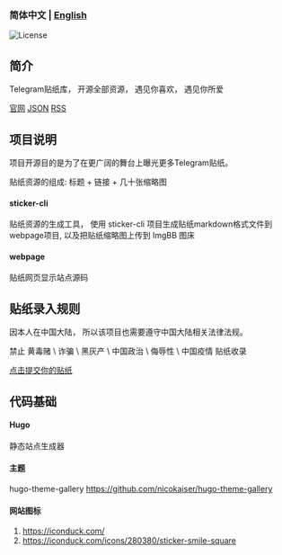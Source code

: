 ### 简体中文 | [English](./README_en.md)

![License](https://img.shields.io/badge/license-MIT-green)

## 简介
Telegram贴纸库， 开源全部资源， 遇见你喜欢， 遇见你所爱

[官网](https://tssw.kylelin1998.com/)
[JSON](https://tssw.kylelin1998.com/index.json)
[RSS](https://tssw.kylelin1998.com/index.xml)

## 项目说明
项目开源目的是为了在更广阔的舞台上曝光更多Telegram贴纸。  

贴纸资源的组成: 标题 + 链接 + 几十张缩略图

#### sticker-cli
贴纸资源的生成工具， 使用 sticker-cli 项目生成贴纸markdown格式文件到webpage项目, 以及把贴纸缩略图上传到 ImgBB 图床

#### webpage
贴纸网页显示站点源码

## 贴纸录入规则
因本人在中国大陆， 所以该项目也需要遵守中国大陆相关法律法规。

禁止 黄毒赌 \ 诈骗 \ 黑灰产 \ 中国政治 \ 侮辱性 \ 中国疫情 贴纸收录

[点击提交你的贴纸](https://github.com/kylelin1998/TG-Sticker-Spreading-Worldwide/issues/new)

## 代码基础
#### Hugo
静态站点生成器
#### 主题
hugo-theme-gallery
https://github.com/nicokaiser/hugo-theme-gallery
#### 网站图标
1. https://iconduck.com/
2. https://iconduck.com/icons/280380/sticker-smile-square
